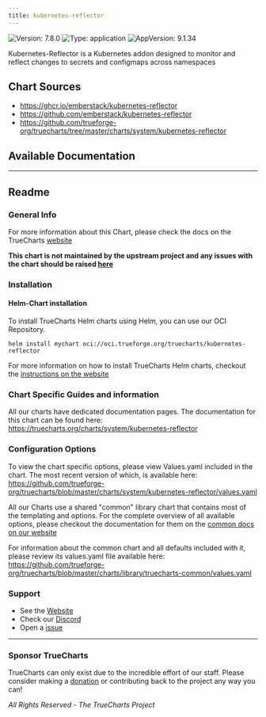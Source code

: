 ```yaml
---
title: kubernetes-reflector
---
```


![Version: 7.8.0](https://img.shields.io/badge/Version-7.8.0-informational?style=flat-square) ![Type: application](https://img.shields.io/badge/Type-application-informational?style=flat-square) ![AppVersion: 9.1.34](https://img.shields.io/badge/AppVersion-9.1.34-informational?style=flat-square)

Kubernetes-Reflector is a Kubernetes addon designed to monitor and reflect changes to secrets and configmaps across namespaces

## Chart Sources

- https://ghcr.io/emberstack/kubernetes-reflector
- https://github.com/emberstack/kubernetes-reflector
- https://github.com/trueforge-org/truecharts/tree/master/charts/system/kubernetes-reflector

## Available Documentation



---

## Readme


### General Info

For more information about this Chart, please check the docs on the TrueCharts [website](https://truecharts.org/charts/system/kubernetes-reflector)

**This chart is not maintained by the upstream project and any issues with the chart should be raised [here](https://github.com/trueforge-org/truecharts/issues/new/choose)**

### Installation

#### Helm-Chart installation

To install TrueCharts Helm charts using Helm, you can use our OCI Repository.

`helm install mychart oci://oci.trueforge.org/truecharts/kubernetes-reflector`

For more information on how to install TrueCharts Helm charts, checkout the [instructions on the website](https://truecharts.org/truecharts/guides/)

### Chart Specific Guides and information

All our charts have dedicated documentation pages.
The documentation for this chart can be found here:
https://truecharts.org/charts/system/kubernetes-reflector

### Configuration Options

To view the chart specific options, please view Values.yaml included in the chart.
The most recent version of which, is available here: https://github.com/trueforge-org/truecharts/blob/master/charts/system/kubernetes-reflector/values.yaml

All our Charts use a shared "common" library chart that contains most of the templating and options.
For the complete overview of all available options, please checkout the documentation for them on the [common docs on our website](https://truecharts.org/truecharts-common/)

For information about the common chart and all defaults included with it, please review its values.yaml file available here: https://github.com/trueforge-org/truecharts/blob/master/charts/library/truecharts-common/values.yaml

### Support

- See the [Website](https://truecharts.org)
- Check our [Discord](https://discord.gg/tVsPTHWTtr)
- Open a [issue](https://github.com/trueforge-org/truecharts/issues/new/choose)

---

### Sponsor TrueCharts

TrueCharts can only exist due to the incredible effort of our staff.
Please consider making a [donation](https://truecharts.org/general/sponsor/) or contributing back to the project any way you can!

_All Rights Reserved - The TrueCharts Project_
